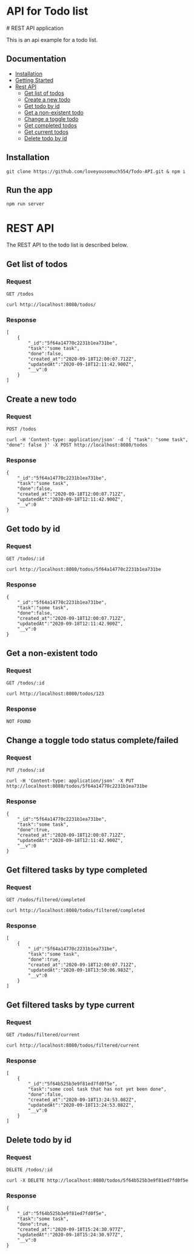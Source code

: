 <h1>API for Todo list</h1>
# REST API application

This is an api example for a todo list.

## Documentation

* [Installation](#Installation)
* [Getting Started](#Run-the-app)
* [Rest API](#REST-API)
	- [Get list of todos](#Get-list-of-todos)
	- [Create a new todo](#Create-a-new-todo)
	- [Get todo by id](#Get-todo-by-id)
    - [Get a non-existent todo](#Get-a-non-existent-todo)
    - [Change a toggle todo](#Change-a-toggle-todo-status-complete/failed)
    - [Get completed todos](#Get-filtered-tasks-by-type-completed)
    - [Get current todos](#Get-filtered-tasks-by-type-current)
    - [Delete todo by id ](#Delete-todo-by-id)

## Installation

    git clone https://github.com/loveyousomuch554/Todo-API.git & npm i

## Run the app

    npm run server

# REST API

The REST API to the todo list is described below.

## Get list of todos

### Request

`GET /todos`

    curl http://localhost:8080/todos/

### Response
    [
        {
            "_id":"5f64a14770c2231b1ea731be",
            "task":"some task",    
            "done":false,
            "created_at":"2020-09-18T12:00:07.712Z",   
            "updatedAt":"2020-09-18T12:11:42.900Z",
            "__v":0    
        }
    ]

## Create a new todo

### Request

`POST /todos`

    curl -H 'Content-type: application/json' -d '{ "task": "some task", "done": false }' -X POST http://localhost:8080/todos

### Response

    {
        "_id":"5f64a14770c2231b1ea731be",
        "task":"some task",    
        "done":false,
        "created_at":"2020-09-18T12:00:07.712Z",   
        "updatedAt":"2020-09-18T12:11:42.900Z",
        "__v":0    
    }

## Get todo by id

### Request

`GET /todos/:id`

    curl http://localhost:8080/todos/5f64a14770c2231b1ea731be

### Response

    {
        "_id":"5f64a14770c2231b1ea731be",
        "task":"some task",    
        "done":false,
        "created_at":"2020-09-18T12:00:07.712Z",   
        "updatedAt":"2020-09-18T12:11:42.900Z",
        "__v":0    
    }

## Get a non-existent todo

### Request

`GET /todos/:id`

    curl http://localhost:8080/todos/123

### Response
    NOT FOUND

## Change a toggle todo status complete/failed 

### Request

`PUT /todos/:id`

    curl -H 'Content-type: application/json' -X PUT http://localhost:8080/todos/5f64a14770c2231b1ea731be

### Response

    {
        "_id":"5f64a14770c2231b1ea731be",
        "task":"some task",    
        "done":true,
        "created_at":"2020-09-18T12:00:07.712Z",   
        "updatedAt":"2020-09-18T12:11:42.900Z",
        "__v":0    
    }

## Get filtered tasks by type completed

### Request

`GET /todos/filtered/completed`

    curl http://localhost:8080/todos/filtered/completed

### Response

    [
        {
            "_id":"5f64a14770c2231b1ea731be",
            "task":"some task",
            "done":true,
            "created_at":"2020-09-18T12:00:07.712Z",
            "updatedAt":"2020-09-18T13:50:06.983Z",
            "__v":0
        }
    ]

## Get filtered tasks by type current

### Request

`GET /todos/filtered/current`

    curl http://localhost:8080/todos/filtered/current

### Response

    [
        {
            "_id":"5f64b525b3e9f81ed7fd0f5e",
            "task":"some cool task that has not yet been done",
            "done":false,
            "created_at":"2020-09-18T13:24:53.082Z",
            "updatedAt":"2020-09-18T13:24:53.082Z",
            "__v":0
        }
    ]

## Delete todo by id 

### Request

`DELETE /todos/:id`

    curl -X DELETE http://localhost:8080/todos/5f64b525b3e9f81ed7fd0f5e

### Response

    {
        "_id":"5f64b525b3e9f81ed7fd0f5e",
        "task":"some task",
        "done":true,
        "created_at":"2020-09-18T15:24:30.977Z",
        "updatedAt":"2020-09-18T15:24:30.977Z",
        "__v":0
    }